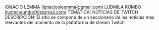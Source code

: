 IGNACIO LEMMA (ignaciooleemma@gmail.com)
LUDMILA RUMBO (ludmilarumbo00@gmail.com)
TEMATICA: NOTICIAS DE TWITCH
DESCRIPCIÓN: El sitio se compone de un seccionario de las noticias más relevantes del momento de la plataforma de stream Twitch
         